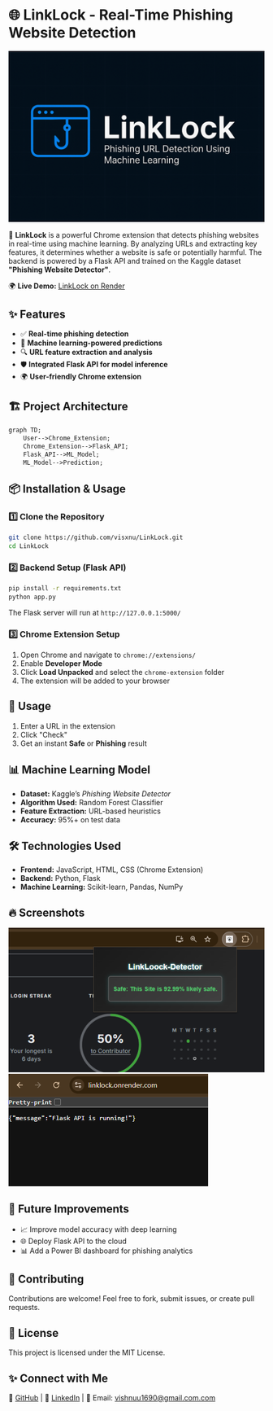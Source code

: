 # 🌐 LinkLock - Real-Time Phishing Website Detection

![LinkLock Banner](https://raw.githubusercontent.com/visxnu/LinkLock/main/LINKLOOCK.png)


🚀 **LinkLock** is a powerful Chrome extension that detects phishing websites in real-time using machine learning. By analyzing URLs and extracting key features, it determines whether a website is safe or potentially harmful. The backend is powered by a Flask API and trained on the Kaggle dataset **"Phishing Website Detector"**.

🌍 **Live Demo:** [LinkLock on Render](https://linklock.onrender.com)

## ✨ Features
- ✅ **Real-time phishing detection**
- 🧠 **Machine learning-powered predictions**
- 🔍 **URL feature extraction and analysis**
- 🛡️ **Integrated Flask API for model inference**
- 🌍 **User-friendly Chrome extension**

## 🏗️ Project Architecture
```mermaid
graph TD;
    User-->Chrome_Extension;
    Chrome_Extension-->Flask_API;
    Flask_API-->ML_Model;
    ML_Model-->Prediction;
```

## 📦 Installation & Usage
### 1️⃣ Clone the Repository
```bash
git clone https://github.com/visxnu/LinkLock.git
cd LinkLock
```

### 2️⃣ Backend Setup (Flask API)
```bash
pip install -r requirements.txt
python app.py
```
The Flask server will run at `http://127.0.0.1:5000/`

### 3️⃣ Chrome Extension Setup
1. Open Chrome and navigate to `chrome://extensions/`
2. Enable **Developer Mode**
3. Click **Load Unpacked** and select the `chrome-extension` folder
4. The extension will be added to your browser

## 🚀 Usage
1. Enter a URL in the extension
2. Click "Check"
3. Get an instant **Safe** or **Phishing** result

## 📊 Machine Learning Model
- **Dataset:** Kaggle’s *Phishing Website Detector*
- **Algorithm Used:** Random Forest Classifier
- **Feature Extraction:** URL-based heuristics
- **Accuracy:** 95%+ on test data

## 🛠️ Technologies Used
- **Frontend:** JavaScript, HTML, CSS (Chrome Extension)
- **Backend:** Python, Flask
- **Machine Learning:** Scikit-learn, Pandas, NumPy

## 🔥 Screenshots
![Extension UI](https://raw.githubusercontent.com/visxnu/LinkLock/main/screenshots/extension.png)
![Flask API](https://raw.githubusercontent.com/visxnu/LinkLock/main/screenshots/faskapi.png)


## 📝 Future Improvements
- 📈 Improve model accuracy with deep learning
- 🌐 Deploy Flask API to the cloud
- 📊 Add a Power BI dashboard for phishing analytics

## 🤝 Contributing
Contributions are welcome! Feel free to fork, submit issues, or create pull requests.

## 📜 License
This project is licensed under the MIT License.

## ✨ Connect with Me
🔗 [GitHub](https://github.com/visxnu) | 🔗 [LinkedIn](www.linkedin.com/in/visxu) | 📧 Email: vishnuu1690@gmail.com.com

